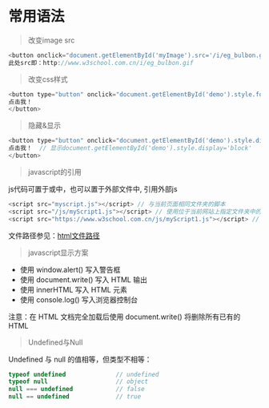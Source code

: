 # 常用语法

> 改变image src

```javascript
<button onclick="document.getElementById('myImage').src='/i/eg_bulbon.gif'">开灯</button>
此处src即：http://www.w3school.com.cn/i/eg_bulbon.gif
```

> 改变css样式

```javascript
<button type="button" onclick="document.getElementById('demo').style.fontSize='35px'">
点击我！
</button>
```

> 隐藏&显示

```javascript
<button type="button" onclick="document.getElementById('demo').style.display='none'">
点击我！  // 显示document.getElementById('demo').style.display='block'
</button>
```

> javascript的引用

js代码可置于<head></head>或<body></body>中，也可以置于外部文件中, 引用外部js
```javascript
<script src="myscript.js"></script> // 与当前页面相同文件夹的脚本
<script src="/js/myScript1.js"></script> // 使用位于当前网站上指定文件夹中的脚本
<script src="https://www.w3school.com.cn/js/myScript1.js"></script> // 可通过完整的 URL 或相对于当前网页的路径引用外部脚本
```
文件路径参见：[html文件路径](http://www.w3school.com.cn/html/html_filepaths.asp)

> javascript显示方案

- 使用 window.alert() 写入警告框
- 使用 document.write() 写入 HTML 输出
- 使用 innerHTML 写入 HTML 元素
- 使用 console.log() 写入浏览器控制台

注意：在 HTML 文档完全加载后使用 document.write() 将删除所有已有的 HTML

> Undefined与Null

Undefined 与 null 的值相等，但类型不相等：
```javascript
typeof undefined              // undefined
typeof null                   // object
null === undefined            // false
null == undefined             // true
```


